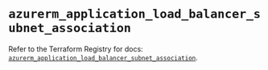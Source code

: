 # `azurerm_application_load_balancer_subnet_association`

Refer to the Terraform Registry for docs: [`azurerm_application_load_balancer_subnet_association`](https://registry.terraform.io/providers/hashicorp/azurerm/4.23.0/docs/resources/application_load_balancer_subnet_association).

